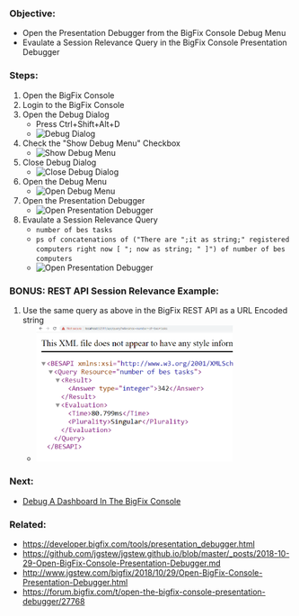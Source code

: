 
### Objective: 

* Open the Presentation Debugger from the BigFix Console Debug Menu
* Evaulate a Session Relevance Query in the BigFix Console Presentation Debugger

### Steps:

1. Open the BigFix Console
1. Login to the BigFix Console
1. Open the Debug Dialog 
    * Press Ctrl+Shift+Alt+D 
    * ![Debug Dialog](/images/BigFix/Console/DebugDialog.png)
1. Check the "Show Debug Menu" Checkbox
    * ![Show Debug Menu](/images/BigFix/Console/ShowDebugMenuCheckbox.png)
1. Close Debug Dialog
    * ![Close Debug Dialog](/images/BigFix/Console/ShowDebugMenuCheckedClose.png)
1. Open the Debug Menu
    * ![Open Debug Menu](/images/BigFix/Console/OpenDebugMenu.png)
1. Open the Presentation Debugger
    * ![Open Presentation Debugger](/images/BigFix/Console/OpenPresentationDebugger.png)
1. Evaulate a Session Relevance Query
    * `number of bes tasks`
    * `ps of concatenations of ("There are ";it as string;" registered computers right now [ "; now as string; " ]") of number of bes computers`
    * ![Open Presentation Debugger](/images/BigFix/Console/PresentationDebuggerEvaluate.png)

### BONUS: REST API Session Relevance Example:

1. Use the same query as above in the BigFix REST API as a URL Encoded string
    * <img src="/images/posts/BigFix-Debugging-REST-API-Example.PNG" alt="REST API Session Relevance Example" style="max-width:350px;"/>

### Next: 

* [Debug A Dashboard In The BigFix Console](https://github.com/jgstew/jgstew.github.io/blob/master/_posts/2018-10-29-Debug-Dashboard-In-BigFix-Console.md)

### Related:

- https://developer.bigfix.com/tools/presentation_debugger.html
- https://github.com/jgstew/jgstew.github.io/blob/master/_posts/2018-10-29-Open-BigFix-Console-Presentation-Debugger.md
- http://www.jgstew.com/bigfix/2018/10/29/Open-BigFix-Console-Presentation-Debugger.html
- https://forum.bigfix.com/t/open-the-bigfix-console-presentation-debugger/27768
